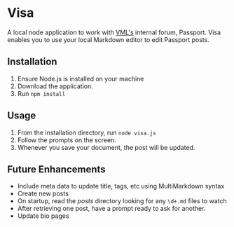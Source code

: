 # Visa

A local node application to work with [VML's](http://www.vml.com) internal forum, Passport. Visa enables you to use your local Markdown editor to edit Passport posts.

## Installation

1. Ensure Node.js is installed on your machine
2. Download the application.
3. Run `npm install`

## Usage

1. From the installation directory, run `node visa.js`
2. Follow the prompts on the screen.
3. Whenever you save your document, the post will be updated.

## Future Enhancements

+ Include meta data to update title, tags, etc using MultiMarkdown syntax
+ Create new posts
+ On startup, read the *posts* directory looking for any `\d+.md` files to watch
+ After retrieving one post, have a prompt ready to ask for another.
+ Update bio pages


